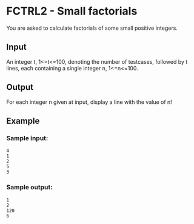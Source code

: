 # FCTRL2 - Small factorials

You are asked to calculate factorials of some small positive integers.

## Input
An integer t, 1<=t<=100, denoting the number of testcases, followed by t lines, each containing a single integer n, 1<=n<=100.

## Output
For each integer n given at input, display a line with the value of n!

## Example
### Sample input:

    4
    1
    2
    5
    3

### Sample output:

    1
    2
    120
    6
